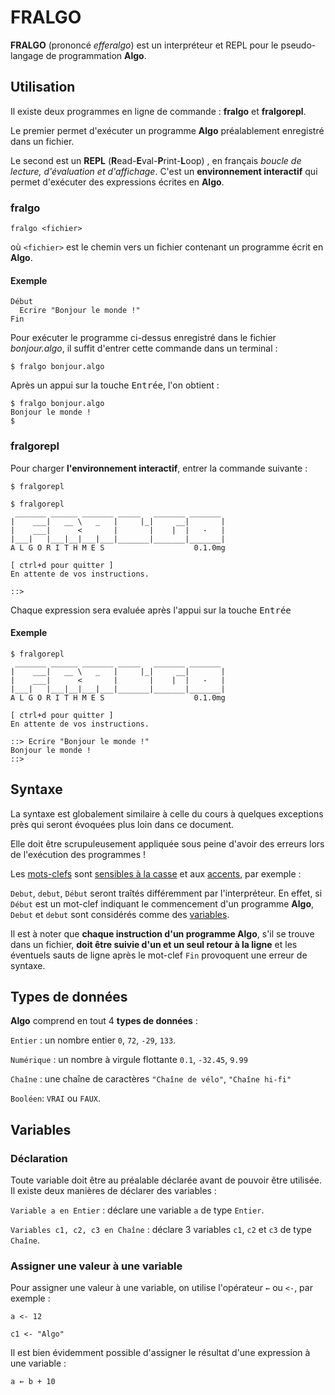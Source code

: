# FRALGO

**FRALGO** (prononcé *efferalgo*) est un interpréteur et REPL pour le pseudo-langage de programmation **Algo**.

## Utilisation

Il existe deux programmes en ligne de commande : **fralgo** et **fralgorepl**.

Le premier permet d'exécuter un programme **Algo** préalablement enregistré dans un fichier.

Le second est un **REPL** (**R**ead-**E**val-**P**rint-**L**oop) , en français *boucle de lecture, d'évaluation et d'affichage*. C'est un __environnement interactif__ qui permet d'exécuter des expressions écrites en **Algo**.

### fralgo

`fralgo <fichier>`

où `<fichier>` est le chemin vers un fichier contenant un programme écrit en **Algo**.

#### Exemple

```
Début
  Ecrire "Bonjour le monde !"
Fin
```

Pour exécuter le programme ci-dessus enregistré dans le fichier *bonjour.algo*, il suffit d'entrer cette commande dans un terminal :

`$ fralgo bonjour.algo`

Après un appui sur la touche <kbd>Entrée</kbd>, l'on obtient :

```shell
$ fralgo bonjour.algo
Bonjour le monde !
$
```

### fralgorepl

Pour charger **l'environnement interactif**, entrer la commande suivante :

`$ fralgorepl`

```
$ fralgorepl
 _______ ______ _______ _____   _______ _______ 
|    ___|   __ \   _   |     |_|     __|       |
|    ___|      <       |       |    |  |   -   |
|___|   |___|__|___|___|_______|_______|_______|
A L G O R I T H M E S                    0.1.0mg

[ ctrl+d pour quitter ]
En attente de vos instructions.

::>
```

Chaque expression sera evaluée après l'appui sur la touche <kbd>Entrée</kbd>

#### Exemple

```
$ fralgorepl
 _______ ______ _______ _____   _______ _______ 
|    ___|   __ \   _   |     |_|     __|       |
|    ___|      <       |       |    |  |   -   |
|___|   |___|__|___|___|_______|_______|_______|
A L G O R I T H M E S                    0.1.0mg

[ ctrl+d pour quitter ]
En attente de vos instructions.

::> Ecrire "Bonjour le monde !"
Bonjour le monde !
::>
```

## Syntaxe

La syntaxe est globalement similaire à celle du cours à quelques exceptions près qui seront évoquées plus loin dans ce document.

Elle doit être scrupuleusement appliquée sous peine d'avoir des erreurs lors de l'exécution des programmes !

Les <u>mots-clefs</u> sont <u>sensibles à la casse</u> et aux <u>accents</u>, par exemple :

`Debut`, `debut`, `Début` seront traîtés différemment par l'interpréteur. En effet, si `Début` est un mot-clef indiquant le commencement d'un programme **Algo**, `Debut` et `debut` sont considérés comme des <u>variables</u>.

Il est à noter que **chaque instruction d'un programme Algo**, s'il se trouve dans un fichier, **doit être suivie d'un et un seul retour à la ligne** et les éventuels sauts de ligne après le mot-clef `Fin` provoquent une erreur de syntaxe.

## Types de données

**Algo** comprend en tout 4 **types de données** :

`Entier` : un nombre entier `0`, `72`, `-29`, `133`.

`Numérique` : un nombre à virgule flottante `0.1`, `-32.45`, `9.99`

`Chaîne` : une chaîne de caractères `"Chaîne de vélo"`, `"Chaîne hi-fi"`

`Booléen`: `VRAI` ou `FAUX`.

## Variables

### Déclaration

Toute variable doit être au préalable déclarée avant de pouvoir être utilisée. Il existe deux manières de déclarer des variables :

`Variable a en Entier` : déclare une variable `a` de type `Entier`.

`Variables c1, c2, c3 en Chaîne` : déclare 3 variables `c1`, `c2` et `c3` de type `Chaîne`.

### Assigner une valeur à une variable

Pour assigner une valeur à une variable, on utilise l'opérateur `←` ou `<-`, par exemple :

`a <- 12`

`c1 <- "Algo"`

Il est bien évidemment possible d'assigner le résultat d'une expression à une variable :

`a ← b + 10`
